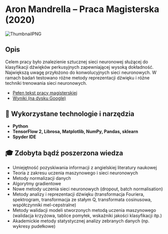 # Aron Mandrella – Praca Magisterska (2020)
![ThumbnailPNG](https://raw.githubusercontent.com/aronmandrella/PracaMagisterska/main/GitHub_Thumbnail.png)
## Opis
Celem pracy było znalezienie sztucznej sieci neuronowej służącej do klasyfikacji dźwięków perkusyjnych zapewniającej wysoką dokładność. Największą uwagę przyłożono do konwolucyjnych sieci neuronowych. W ramach badań testowano różne metody reprezentacji dźwięku i różne techniki trenowania sieci neuronowych.
* [Pełen tekst pracy magisterskiej](https://github.com/aronmandrella/PracaMagisterska/blob/main/AMandrella%20-%20Praca%20Magisterska.pdf)
* [Wyniki (na dysku Google)](https://drive.google.com/drive/folders/1CWwUyckJevgqcemdiRQTdpQhYnwwuz_g?usp=sharing)
## 🧰 Wykorzystane technologie i narzędzia
* **Python**
* **TensorFlow 2, Librosa, Matplotlib, NumPy, Pandas, sklearn**
* **Spyder IDE**
## 🎓 Zdobyta bądź poszerzona wiedza
* Umiejętność pozyskiwania informacji z angielskiej literatury naukowej
* Teoria z zakresu uczenia maszynowego i sieci neuronowych
* Metody normalizacji danych
* Algorytmy gradientowe
* Nowe metody uczenia sieci neuronowych (dropout, batch normalisation) 
* Metody analizy i reprezentacji dźwięku (transformacja Fouriera, spektrogram, transformacja ze stałym Q, transformata cosinusowa, współczynniki mel-cepstralne)
* Metody walidacji modeli stworzonych metodą uczenia maszynowego (walidacja krzyżowa, tablice pomyłek, wskaźniki jakości klasyfikacji itp.)
* Akademickie metody statystycznej analizy zebranych danych (np. wykresy pudełkowe)

